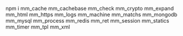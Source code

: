 npm i mm_cache mm_cachebase mm_check mm_crypto mm_expand mm_html mm_https mm_logs mm_machine mm_matchs mm_mongodb mm_mysql mm_process mm_redis mm_ret mm_session mm_statics mm_timer mm_tpl mm_xml